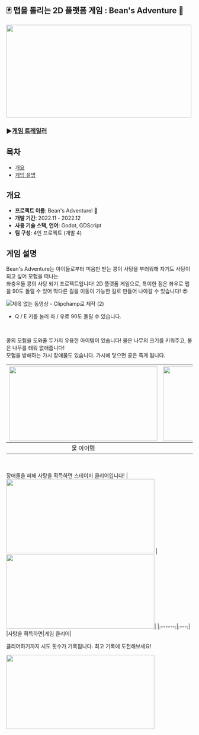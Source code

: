 
<h2> 🃏 맵을 돌리는 2D 플랫폼 게임 : Bean's Adventure 🫘</h2>

<img src="https://github.com/user-attachments/assets/8ce17aab-539d-4fbb-b729-d48ad072bdaa"  width="500" height="250"/>    

### ▶️[게임 트레일러](https://youtu.be/SryNUhdE7pI)

## 목차
  - [개요](#개요) 
  - [게임 설명](#게임-설명)

## 개요
- **프로젝트 이름**: Bean's Adventurel 🫘
- **개발 기간**: 2022.11 - 2022.12
- **사용 기술 스택, 언어**: Godot, GDScript
- **팀 구성**: 4인 프로젝트 (개발 4)

## 게임 설명
Bean's Adventure는 아이들로부터 미움만 받는 콩이 사탕을 부러워해 자기도 사탕이 되고 싶어 모험을 떠나는 <br>좌충우돌 콩의 사탕 되기 프로젝트입니다!
2D 플랫폼 게임으로, 특이한 점은 좌우로 맵을 90도 돌릴 수 있어 막다른 길을 이동이 가능한 길로 만들어 나아갈 수 있습니다! 😍 


![제목 없는 동영상 - Clipchamp로 제작 (2)](https://github.com/user-attachments/assets/213b7011-29a0-4739-9888-b2b0a832a3aa)
- Q / E 키를 눌러 좌 / 우로 90도 돌릴 수 있습니다.

<br/>

콩의 모험을 도와줄 두가지 유용한 아이템이 있습니다! 물은 나무의 크기를 키워주고, 불은 나무를 태워 없애줍니다!<br>모험을 방해하는 가시 장애물도 있습니다. 가시에 닿으면 콩은 죽게 됩니다.

|<img src="https://github.com/user-attachments/assets/e090b273-ee5a-48db-8e47-900cd4fb4411"  width="400" height="200"/>|<img src="https://github.com/user-attachments/assets/1c9a2433-d73c-4933-80c6-8a63f64d352c"  width="400" height="200"/>|<img src="https://github.com/user-attachments/assets/3c423298-69c9-43db-8d15-a7e72b826fd4" width="400" height="200"/>|
|:------:|:---:|:---:|
|물 아이템|불 아이템|가시 장애물|
<br/>

장애물을 피해 사탕을 획득하면 스테이지 클리어입니다!
|<img src="https://github.com/user-attachments/assets/ee7d59d9-644b-4434-b6fe-c0c64ed92f03"  width="400" height="200"/> |<img src="https://github.com/user-attachments/assets/da6c399f-f938-48a0-bfb7-5ee38a43b996"  width="400" height="200"/>|
|:------:|:---:|
|사탕을 획득하면|게임 클리어|
<br/>

클리어하기까지 시도 횟수가 기록됩니다. 최고 기록에 도전해보세요!

<img src="https://github.com/user-attachments/assets/b3662eaa-a63d-4872-a6c3-bc38e569ce9f"  width="400" height="200"/>
